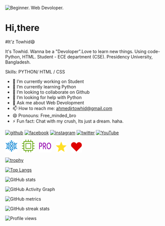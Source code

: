 ![Beginner. Web Devoloper.](https://scontent.fdac140-1.fna.fbcdn.net/v/t39.30808-6/326357926_1844370495937457_5079604706829497413_n.jpg?stp=dst-jpg_p720x720&_nc_cat=106&ccb=1-7&_nc_sid=e3f864&_nc_eui2=AeG77ayffqIle132Y5KcO6wU3t-vFep2Lkje368V6nYuSMobHZO3YZ4m-5ZDGJ_QITEDOT3UNDp4JyG2zr_HYSSQ&_nc_ohc=hFqL8q8lb5AAX96jzHg&_nc_ht=scontent.fdac140-1.fna&oh=00_AfAq1lSH0ih-qyXGy2EHnucKy6uI3mIo-M2aOB-fl7fBJg&oe=63F10E49)

# Hi,there
#It'z Towhid😄


It's Towhid. Wanna be a "Devoloper".Love to learn new things. Using code- Python, HTML. Student - ECE department (CSE). Presidency University, Bangladesh.

Skills: PYTHON/ HTML / CSS

- 🔭 I’m currently working on Student 
- 🌱 I’m currently learning Python 
- 👯 I’m looking to collaborate on Github 
- 🤔 I’m looking for help with Python 
- 💬 Ask me about Web Devolopment 
- 📫 How to reach me: ahmedjrtowhid@gmail.com 
- 😄 Pronouns: Free_minded_bro 
- ⚡ Fun fact: Chat with my crush, Its just a dream. haha.  


[<img src='https://cdn.jsdelivr.net/npm/simple-icons@3.0.1/icons/github.svg' alt='github' height='40'>](https://github.com/https://github.com/Md-towhidul-Islam-871)  [<img src='https://cdn.jsdelivr.net/npm/simple-icons@3.0.1/icons/facebook.svg' alt='facebook' height='40'>](https://www.facebook.com/https://www.facebook.com/towhidulislamjonior.towhid/)  [<img src='https://cdn.jsdelivr.net/npm/simple-icons@3.0.1/icons/instagram.svg' alt='instagram' height='40'>](https://www.instagram.com/https://instagram.com/jr_towhid?igshid=ZDdkNTZiNTM=/)  [<img src='https://cdn.jsdelivr.net/npm/simple-icons@3.0.1/icons/twitter.svg' alt='twitter' height='40'>](https://twitter.com/https://mobile.twitter.com/MDTowhi80294921)  [<img src='https://cdn.jsdelivr.net/npm/simple-icons@3.0.1/icons/youtube.svg' alt='YouTube' height='40'>](https://www.youtube.com/channel/https://www.youtube.com/channel/UCVLrnYBiS6GL6JVG5AdC9fA)  

<a href='https://archiveprogram.github.com/'><img src='https://raw.githubusercontent.com/acervenky/animated-github-badges/master/assets/acbadge.gif' width='40' height='40'></a> <a href='https://docs.github.com/en/developers'><img src='https://raw.githubusercontent.com/acervenky/animated-github-badges/master/assets/devbadge.gif' width='40' height='40'></a> <a href='https://github.com/pricing'><img src='https://raw.githubusercontent.com/acervenky/animated-github-badges/master/assets/pro.gif' width='40' height='40'></a> <a href='https://stars.github.com/'><img src='https://raw.githubusercontent.com/acervenky/animated-github-badges/master/assets/starbadge.gif' width='35' height='35'></a> <a href='https://docs.github.com/en/github/supporting-the-open-source-community-with-github-sponsors'><img src='https://raw.githubusercontent.com/acervenky/animated-github-badges/master/assets/sponsorbadge.gif' width='35' height='35'></a> 

[![trophy](https://github-profile-trophy.vercel.app/?username=https://github.com/Md-towhidul-Islam-871)](https://github.com/ryo-ma/github-profile-trophy)

[![Top Langs](https://github-readme-stats.vercel.app/api/top-langs/?username=https://github.com/Md-towhidul-Islam-871)](https://github.com/anuraghazra/github-readme-stats)

![GitHub stats](https://github-readme-stats.vercel.app/api?username=https://github.com/Md-towhidul-Islam-871&show_icons=true&count_private=true)  

![GitHub Activity Graph](https://activity-graph.herokuapp.com/graph?username=https://github.com/Md-towhidul-Islam-871)  

![GitHub metrics](https://metrics.lecoq.io/https://github.com/Md-towhidul-Islam-871)  

![GitHub streak stats](https://streak-stats.demolab.com/?user=https://github.com/Md-towhidul-Islam-871)  

![Profile views](https://gpvc.arturio.dev/https://github.com/Md-towhidul-Islam-871)  
